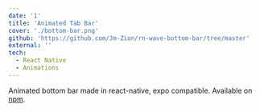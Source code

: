 ```yaml
---
date: '1'
title: 'Animated Tab Bar'
cover: './bottom-bar.png'
github: 'https://github.com/Jm-Zion/rn-wave-bottom-bar/tree/master'
external: ''
tech:
  - React Native
  - Animations
---
```


Animated bottom bar made in react-native, expo compatible. Available on [npm](https://www.npmjs.com/package/rn-wave-bottom-bar).
